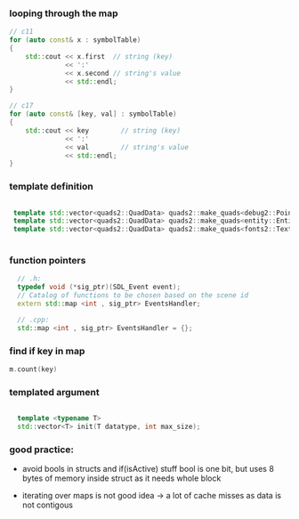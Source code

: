 
### looping through the map


```c++
// c11
for (auto const& x : symbolTable)
{
    std::cout << x.first  // string (key)
              << ':' 
              << x.second // string's value 
              << std::endl;
}

```

```c++
// c17
for (auto const& [key, val] : symbolTable)
{
    std::cout << key        // string (key)
              << ':'  
              << val        // string's value
              << std::endl;
}

```


### template definition

```c++

 template std::vector<quads2::QuadData> quads2::make_quads<debug2::PointData>(std::map<int, debug2::PointData>, int);
 template std::vector<quads2::QuadData> quads2::make_quads<entity::EntityData>(std::map<int, entity::EntityData>, int);
 template std::vector<quads2::QuadData> quads2::make_quads<fonts2::TextData>(std::map<int, fonts2::TextData>, int);
 
```

### function pointers
```c++
  // .h:
  typedef void (*sig_ptr)(SDL_Event event);
  // Catalog of functions to be chosen based on the scene id
  extern std::map <int , sig_ptr> EventsHandler;

  // .cpp:
  std::map <int , sig_ptr> EventsHandler = {};
```

### find if key in map
```c++
m.count(key)


```


### templated argument
```c++

  template <typename T>
  std::vector<T> init(T datatype, int max_size);

```




### good practice:
 - avoid bools in structs and if(isActive) stuff
 bool is one bit, but uses 8 bytes of memory inside struct as it needs whole block


 - iterating over maps is not good idea -> a lot of cache misses as data is not contigous